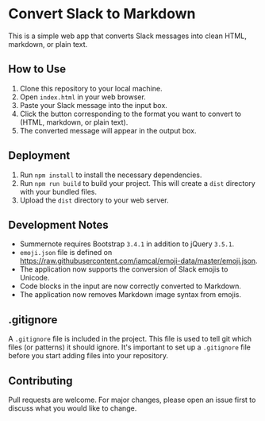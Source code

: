 # Convert Slack to Markdown

This is a simple web app that converts Slack messages into clean HTML, markdown, or plain text.

## How to Use

1. Clone this repository to your local machine.
2. Open `index.html` in your web browser.
3. Paste your Slack message into the input box.
4. Click the button corresponding to the format you want to convert to (HTML, markdown, or plain text).
5. The converted message will appear in the output box.

## Deployment

1. Run `npm install` to install the necessary dependencies.
2. Run `npm run build` to build your project. This will create a `dist` directory with your bundled files.
3. Upload the `dist` directory to your web server.

## Development Notes

- Summernote requires Bootstrap `3.4.1` in addition to jQuery `3.5.1`.
- `emoji.json` file is defined on https://raw.githubusercontent.com/iamcal/emoji-data/master/emoji.json.
- The application now supports the conversion of Slack emojis to Unicode.
- Code blocks in the input are now correctly converted to Markdown.
- The application now removes Markdown image syntax from emojis.

## .gitignore

A `.gitignore` file is included in the project. This file is used to tell git which files (or patterns) it should ignore. It's important to set up a `.gitignore` file before you start adding files into your repository.

## Contributing

Pull requests are welcome. For major changes, please open an issue first to discuss what you would like to change.